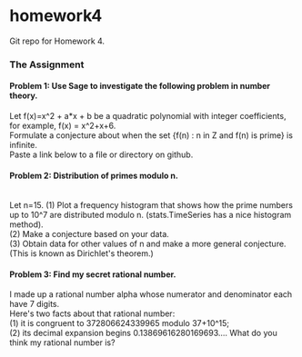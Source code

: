 homework4
=========

Git repo for Homework 4.

### The Assignment

#### Problem 1: Use Sage to investigate the following problem in number theory. 
    
Let f(x)=x^2 + a*x + b be a quadratic polynomial with integer coefficients, for example, f(x) = x^2+x+6.    
Formulate a conjecture about when the set {f(n) : n in Z and f(n) is prime} is infinite.     
Paste a link below to a file or directory on github.    

#### Problem 2: Distribution of primes modulo n.  
    
Let n=15. 
(1) Plot a frequency histogram that shows how the prime numbers up to 10^7 are distributed modulo n. (stats.TimeSeries has a nice histogram method).    
(2) Make a conjecture based on your data.    
(3) Obtain data for other values of n and make a more general conjecture. (This is known as Dirichlet's theorem.)    
    

#### Problem 3: Find my secret rational number.

I made up a rational number alpha whose numerator and denominator each have 7 digits.     
Here's two facts about that rational number:    
(1) it is congruent to 372806624339965 modulo 37+10^15;    
(2) its decimal expansion begins 0.13869616280169693.... What do you think my rational number is?    
